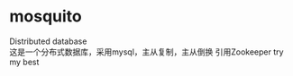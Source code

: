 # mosquito
Distributed database                    
这是一个分布式数据库，采用mysql，主从复制，主从倒换
引用Zookeeper
try my best
